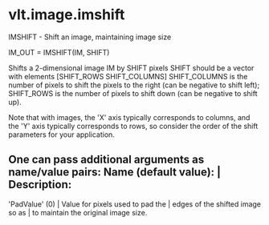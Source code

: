 # vlt.image.imshift

  IMSHIFT - Shift an image, maintaining image size
 
   IM_OUT = IMSHIFT(IM, SHIFT)
 
   Shifts a 2-dimensional image IM by SHIFT pixels
   SHIFT should be a vector with elements [SHIFT_ROWS SHIFT_COLUMNS]
   SHIFT_COLUMNS is the number of pixels to shift the pixels to the
   right (can be negative to shift left); SHIFT_ROWS is the number
   of pixels to shift down (can be negative to shift up).
 
   Note that with images, the 'X' axis typically corresponds to
   columns, and the 'Y' axis typically corresponds to rows, so
   consider the order of the shift parameters for your application.
   
   One can pass additional arguments as name/value pairs:
   Name (default value): | Description:  
   ---------------------------------------------------------
   'PadValue' (0)        | Value for pixels used to pad the
                         |   edges of the shifted image so as
                         |   to maintain the original image size.
